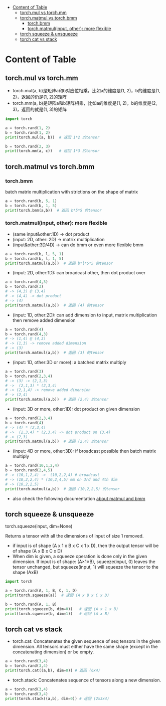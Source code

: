 - [Content of Table](#content-of-table)
  - [torch.mul vs torch.mm](#torchmul-vs-torchmm)
  - [torch.matmul vs torch.bmm](#torchmatmul-vs-torchbmm)
    - [torch.bmm](#torchbmm)
    - [torch.matmul(input, other): more flexible](#torchmatmulinput-other-more-flexible)
  - [torch squeeze \& unsqueeze](#torch-squeeze--unsqueeze)
  - [torch cat vs stack](#torch-cat-vs-stack)

# Content of Table

## torch.mul vs torch.mm
- torch.mul(a, b)是矩阵a和b对应位相乘，比如a的维度是(1, 2)，b的维度是(1, 2)，返回的仍是(1, 2)的矩阵
- torch.mm(a, b)是矩阵a和b矩阵相乘，比如a的维度是(1, 2)，b的维度是(2, 3)，返回的就是(1, 3)的矩阵
```python
import torch

a = torch.rand(1, 2)
b = torch.rand(1, 2)
print(torch.mul(a, b))  # 返回 1*2 的tensor

b = torch.rand(2, 3)
print(torch.mm(a, c))   # 返回 1*3 的tensor
```



## torch.matmul vs torch.bmm


### torch.bmm
batch matrix multiplication with strictions on the shape of matrix

```python
a = torch.rand(b, 5, 1)
b = torch.rand(b, 1, 5)
print(torch.bmm(a,b))  # 返回 b*5*5 的tensor
```

### torch.matmul(input, other): more flexible 

- (same input&other:1D) -> dot product
- (input: 2D, other: 2D) -> matrix multiplication
- (input&other:3D/4D) -> can do bmm or even more flexible bmm

```python
a = torch.rand(b, l, 5, 1)
b = torch.rand(b, l, 1, 5)
print(torch.matmul(a,b))  # 返回 b*l*5*5 的tensor
```

- (input: 2D, other:1D): can broadcast other, then dot product over 
  
```python selected dimension 
a = torch.rand(4,3)
b = torch.rand(3)
# -> (4,3) @ (3,4)
# -> (4,4) -> dot product
# -> (4)
print(torch.matmul(a,b))  # 返回 (4) 的tensor
```
- (input: 1D, other:2D): can add dimension to input, matrix multiplication then remove added dimension
```python
a = torch.rand(4)
b = torch.rand(4,3)
# -> (1,4) @ (4,3)
# -> (1,3) -> remove added dimension
# -> (3)
print(torch.matmul(a,b))  # 返回 (3) 的tensor
```
- (input: 1D, other:3D or more): a batched matrix multiply
```python
a = torch.rand(3)
b = torch.rand(2,3,4)
# -> (3) -> (2,1,3)
# ->  (2,1,3) * (2,3,4)
# -> (2,1,4) -> remove added dimension
# -> (2,4)
print(torch.matmul(a,b))  # 返回 (2,4) 的tensor
```

- (input: 3D or more, other:1D): dot product on given dimension
```python
a = torch.rand(2,3,4)
b = torch.rand(4)
# -> (4) * (2,3,4)
# ->  (2,3,4) * (2,3,4) -> dot product on (3,4)
# -> (2,3)
print(torch.matmul(a,b))  # 返回 (2,4) 的tensor
```
- (input: 4D or more, other:3D): if broadcast possible then batch matrix multiply
```python
a = torch.rand(10,1,2,4)
b = torch.rand(2,4,5)
# -> (10,1,2,4) ->  (10,2,2,4) # broadcast
# -> (10,2,2,4) * (10,2,4,5) mm on 3rd and 4th dim
# -> (10,2,2,5)
print(torch.matmul(a,b))  # 返回 (10,2,2,5) 的tensor
```
- also check the following documentation
[about matmul and bmm](https://blog.csdn.net/foneone/article/details/103876519)

## torch squeeze & unsqueeze

torch.squeeze(input, dim=None) 

Returns a tensor with all the dimensions of input of size 1 removed.

- if input is of shape (A x 1 x B x C x 1 x D), then the output tensor will be of shape (A x B x C x D)
- When dim is given, a squeeze operation is done only in the given dimension. If input is of shape: (A×1×B), squeeze(input, 0) leaves the tensor unchanged, but squeeze(input, 1) will squeeze the tensor to the shape (AxB)

```python
import torch

a = torch.rand(A, 1, B, C, 1, D)
print(torch.squeeze(a))  # 返回 (A x B x C x D)

b = torch.rand(A, 1, B)
print(torch.squeeze(b, dim=0))   # 返回 (A x 1 x B)
print(torch.squeeze(b, dim=1))   # 返回 (A x B)
```

## torch cat vs stack
- torch.cat: Concatenates the given sequence of seq tensors in the given dimension. All tensors must either have the same shape (except in the concatenating dimension) or be empty.

```python
a = torch.rand(3,4)
b = torch.rand(3,4)
print(torch.cat((a,b), dim=0)) # 返回 (6x4)
```

- torch.stack: Concatenates sequence of tensors along a new dimension.

```python
a = torch.rand(3,4)
b = torch.rand(3,4)
print(torch.stack((a,b), dim=0)) # 返回 (2x3x4)
```